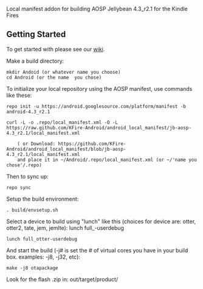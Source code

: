 Local manifest addon for building AOSP Jellybean 4.3_r2.1 for the Kindle Fires

Getting Started
---------------

To get started with please see our [wiki](https://github.com/KFire-Android/android_local_manifest/wiki).

Make a build directory:

	mkdir Andoid (or whatever name you choose)
	cd Android (or the name  you chose)
	

To initialize your local repository using the AOSP manifest, use commands like these:

    repo init -u https://android.googlesource.com/platform/manifest -b android-4.3_r2.1
    
    curl -L -o .repo/local_manifest.xml -O -L https://raw.github.com/KFire-Android/android_local_manifest/jb-aosp-4.3_r2.1/local_manifest.xml

    	( or Download: https://github.com/KFire-Android/android_local_manifest/blob/jb-aosp-4.3_r2.1/local_manifest.xml
		and place it in ~/Android/.repo/local_manifest.xml (or ~/'name you chose'/.repo)

Then to sync up:

    repo sync

Setup the build environment:

    . build/envsetup.sh

Select a device to build using "lunch" like this (choices for device are: otter, otter2, tate, jem, jemlte): lunch full_<device>-userdebug

    lunch full_otter-userdebug

And start the build (-j# is set the # of virtual cores you have in your build box.  examples: -j8, -j32, etc):

    make -j8 otapackage

Look for the flash .zip in: out/target/product/<device>
